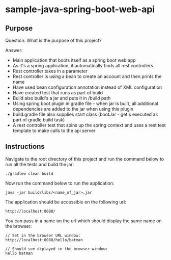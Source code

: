# sample-java-spring-boot-web-api

## Purpose

Question:
What is the purpose of this project?

Answer:
* Main application that boots itself as a spring boot web app
* As it's a spring application, it automatically finds all rest controllers
* Rest controller takes in a parameter
* Rest controller is using a bean to create an account and then prints the name
* Have used bean configuration annotation instead of XML configuration
* Have created test that runs as part of build
* Build also build's a jar and puts it in /build path
* Using spring boot plugin in gradle file - when jar is built, all additional dependencies are added to the jar when using this plugin
* build.gradle file also supplies start class (bootJar - get's executed as part of gradle build task)
* A rest controller test that spins up the spring context and uses a rest test template to make calls to the api server

## Instructions
Navigate to the root directory of this project and run the command below to run all the tests and build the jar:
```
./gradlew clean build
```
Now run the command below to run the application:
```
java -jar build/libs/<name_of_jar>.jar
```
The application should be accessible on the following url:
```
http://localhost:8080/
```
You can pass in a name on the url which should display the same name on the browser:
```
// Set in the browser URL window:
http://localhost:8080/hello/batman

// Should see diplayed in the browser window:
hello batman
```
